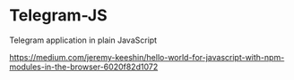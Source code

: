 # Telegram-JS
Telegram application in plain JavaScript

https://medium.com/jeremy-keeshin/hello-world-for-javascript-with-npm-modules-in-the-browser-6020f82d1072
